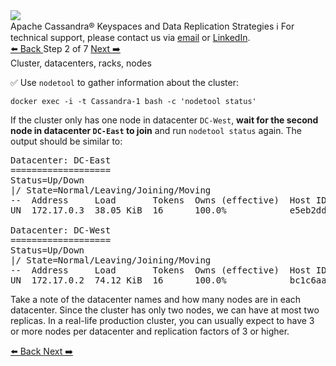 <!-- TOP -->
<div class="top">
  <img src="https://datastax-academy.github.io/katapod-shared-assets/images/ds-academy-logo.svg" />
  <div class="scenario-title-section">
    <span class="scenario-title">Apache Cassandra® Keyspaces and Data Replication Strategies</span>
    <span class="scenario-subtitle">ℹ️ For technical support, please contact us via <a href="mailto:aleksandr.volochnev@datastax.com">email</a> or <a href="https://dtsx.io/aleks">LinkedIn</a>.</span> 
  </div>
</div>

<!-- NAVIGATION -->
<div id="navigation-top" class="navigation-top">
 <a href='command:katapod.loadPage?[{"step":"step1"}]'
   class="btn btn-dark navigation-top-left">⬅️ Back
 </a>
<span class="step-count"> Step 2 of 7</span>
 <a href='command:katapod.loadPage?[{"step":"step3"}]' 
    class="btn btn-dark navigation-top-right">Next ➡️
  </a>
</div>

<!-- CONTENT -->

<div class="step-title">Cluster, datacenters, racks, nodes</div>

✅ Use `nodetool` to gather information about the cluster:

```
docker exec -i -t Cassandra-1 bash -c 'nodetool status'
```

If the cluster only has one node in datacenter `DC-West`, **wait for the second node in datacenter `DC-East` to join** and run `nodetool status` again. The output should be similar to:

<pre class = >
Datacenter: DC-East
===================
Status=Up/Down
|/ State=Normal/Leaving/Joining/Moving
--  Address     Load       Tokens  Owns (effective)  Host ID                               Rack 
UN  172.17.0.3  38.05 KiB  16      100.0%            e5eb2dda-ed95-4081-9f45-f3903cd21a23  rack1

Datacenter: DC-West
===================
Status=Up/Down
|/ State=Normal/Leaving/Joining/Moving
--  Address     Load       Tokens  Owns (effective)  Host ID                               Rack 
UN  172.17.0.2  74.12 KiB  16      100.0%            bc1c6aa2-b3fd-45a6-8e62-db4d420fbfdc  rack1
</pre>


Take a note of the datacenter names and how many nodes are in each datacenter. 
Since the cluster has only two nodes, we can have at most two replicas. 
In a real-life production cluster, you can usually expect to have 3 or more nodes per datacenter and replication factors of 3 or higher.


<!-- NAVIGATION -->
<div id="navigation-bottom" class="navigation-bottom">
 <a href='command:katapod.loadPage?[{"step":"step1"}]'
   class="btn btn-dark navigation-bottom-left">⬅️ Back
 </a>
 <a href='command:katapod.loadPage?[{"step":"step3"}]'
    class="btn btn-dark navigation-bottom-right">Next ➡️
  </a>
</div>
